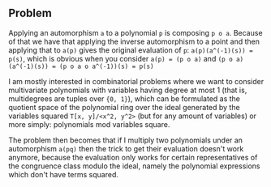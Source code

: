 ## Problem

Applying an automorphism `a` to a polynomial `p` is composing `p o a`. Because of that we have that applying the inverse automorphism to a point and then applying that to `a(p)` gives the original evaluation of `p`: `a(p)(a^(-1)(s)) = p(s)`, which is obvious when you consider `a(p) = (p o a)` and `(p o a)(a^(-1)(s)) = (p o a o a^(-1))(s) = p(s)`

I am mostly interested in combinatorial problems where we want to consider multivariate polynomials with variables having degree at most 1 (that is, multidegrees are tuples over `{0, 1}`), which can be formulated as the quotient space of the polynomial ring over the ideal generated by the variables squared `T[x, y]/<x^2, y^2>` (but for any amount of variables) or more simply: polynomials mod variables square.

The problem then becomes that if I multiply two polynomials under an automorphism `a(pq)` then the trick to get their evaluation doesn't work anymore, because the evaluation only works for certain representatives of the congruence class modulo the ideal, namely the polynomial expressions which don't have terms squared.
